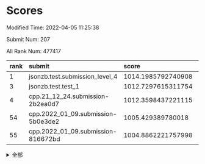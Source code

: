 # Scores

Modified Time: 2022-04-05 11:25:38

Submit Num: 207

All Rank Num: 477417

| rank |               submit               |       score        |       sigma        | pk_num |
| :--- | :--------------------------------- | :----------------- | :----------------- | :----- |
| 1    | jsonzb.test.submission_level_4     | 1014.1985792740908 | 0.8146984199265865 | 9227   |
| 3    | jsonzb.test.test_1                 | 1012.7297615311754 | 0.814461819168406  | 9222   |
| 4    | cpp.21_12_24.submission-2b2ea0d7   | 1012.3598437221115 | 0.7653504666041901 | 9224   |
| 54   | cpp.2022_01_09.submission-5b0e3de2 | 1005.429389780018  | 0.724724018411635  | 9223   |
| 55   | cpp.2022_01_09.submission-816672bd | 1004.8862221757998 | 0.7239288558033357 | 9222   |


<details>
<summary>全部</summary>

| rank |                 submit                 |       score        |       sigma        | pk_num |
| :--- | :------------------------------------- | :----------------- | :----------------- | :----- |
| 1    | jsonzb.test.submission_level_4         | 1014.1985792740908 | 0.8146984199265865 | 9227   |
| 2    | gobigger.level_3.submission_level_3_10 | 1013.353886234963  | 0.7748408683381767 | 9225   |
| 3    | jsonzb.test.test_1                     | 1012.7297615311754 | 0.814461819168406  | 9222   |
| 4    | cpp.21_12_24.submission-2b2ea0d7       | 1012.3598437221115 | 0.7653504666041901 | 9224   |
| 5    | gobigger.level_3.submission_level_3_21 | 1011.6032094307064 | 0.7533945676914569 | 9226   |
| 6    | gobigger.level_3.submission_level_3_39 | 1011.457552041569  | 0.7509266519905418 | 9230   |
| 7    | gobigger.level_3.submission_level_3_13 | 1011.3585665758094 | 0.7906921441907838 | 9231   |
| 8    | gobigger.level_3.submission_level_3_8  | 1011.1435972726817 | 0.769207984227102  | 9228   |
| 9    | gobigger.level_3.submission_level_3_19 | 1010.9222431126302 | 0.7407549729216284 | 9233   |
| 10   | gobigger.level_3.submission_level_3_4  | 1010.8797966319032 | 0.7618217787728109 | 9226   |
| 11   | gobigger.level_3.submission_level_3_12 | 1010.8661326756517 | 0.7900200586583637 | 9227   |
| 12   | gobigger.level_3.submission_level_3_25 | 1010.7717944454672 | 0.7550081195626406 | 9233   |
| 13   | gobigger.level_3.submission_level_3_35 | 1010.7391167224372 | 0.7459955917313069 | 9226   |
| 14   | gobigger.level_3.submission_level_3_1  | 1010.6910842603228 | 0.7678464487434192 | 9225   |
| 15   | gobigger.level_3.submission_level_3_43 | 1010.6579241394796 | 0.7944142855612384 | 9225   |
| 16   | gobigger.level_3.submission_level_3_7  | 1010.5744143982371 | 0.7330834593522128 | 9224   |
| 17   | gobigger.level_3.submission_level_3_11 | 1010.5534925397961 | 0.750504539938011  | 9227   |
| 18   | gobigger.level_3.submission_level_3_22 | 1010.5222894268474 | 0.7622448433661899 | 9224   |
| 19   | gobigger.level_3.submission_level_3_48 | 1010.5118450825133 | 0.7628656232222472 | 9231   |
| 20   | gobigger.level_3.submission_level_3_36 | 1010.4674617905661 | 0.749751627061909  | 9218   |
| 21   | gobigger.level_3.submission_level_3_49 | 1010.3727246070173 | 0.7667966818717743 | 9223   |
| 22   | gobigger.level_3.submission_level_3_29 | 1010.369042439543  | 0.7615850644463471 | 9226   |
| 23   | gobigger.level_3.submission_level_3_42 | 1010.3479080864602 | 0.7692292744820216 | 9228   |
| 24   | gobigger.level_3.submission_level_3_47 | 1010.3273850807651 | 0.755772966616832  | 9222   |
| 25   | gobigger.level_3.submission_level_3_26 | 1010.2503235100238 | 0.7597035668538089 | 9221   |
| 26   | gobigger.level_3.submission_level_3_17 | 1010.2064743316453 | 0.7459877029154323 | 9228   |
| 27   | gobigger.level_3.submission_level_3_0  | 1010.1794124486788 | 0.7869575887827968 | 9225   |
| 28   | gobigger.level_3.submission_level_3_20 | 1010.1539892023892 | 0.7468528593488902 | 9226   |
| 29   | gobigger.level_3.submission_level_3_2  | 1010.1066564429932 | 0.7548530600105259 | 9225   |
| 30   | gobigger.level_3.submission_level_3_5  | 1010.045269196805  | 0.7529844599482632 | 9221   |
| 31   | gobigger.level_3.submission_level_3_45 | 1010.0041945313407 | 0.744926914928709  | 9228   |
| 32   | gobigger.level_3.submission_level_3_14 | 1009.9639706523316 | 0.742197474994032  | 9232   |
| 33   | gobigger.level_3.submission_level_3_41 | 1009.9544273682823 | 0.7740289579512386 | 9220   |
| 34   | gobigger.level_3.submission_level_3_18 | 1009.9127297640196 | 0.7320335045208154 | 9227   |
| 35   | gobigger.level_3.submission_level_3_16 | 1009.9019202619943 | 0.772655424925052  | 9226   |
| 36   | gobigger.level_3.submission_level_3_31 | 1009.8950450137411 | 0.7516974959350042 | 9225   |
| 37   | gobigger.level_3.submission_level_3_3  | 1009.794931073651  | 0.7533575241078773 | 9225   |
| 38   | gobigger.level_3.submission_level_3_9  | 1009.6386339652043 | 0.7636651758504965 | 9224   |
| 39   | gobigger.level_3.submission_level_3_23 | 1009.6337810538465 | 0.7555132627352167 | 9229   |
| 40   | gobigger.level_3.submission_level_3_15 | 1009.5394852473141 | 0.7533126791554802 | 9227   |
| 41   | gobigger.level_3.submission_level_3_44 | 1009.5266557396798 | 0.7583534049195783 | 9223   |
| 42   | gobigger.level_3.submission_level_3_38 | 1009.4641821614861 | 0.7475838375840334 | 9227   |
| 43   | gobigger.level_3.submission_level_3_32 | 1009.3334806020088 | 0.7623913818926595 | 9228   |
| 44   | gobigger.level_3.submission_level_3_37 | 1009.2818822530187 | 0.7639564765309218 | 9231   |
| 45   | gobigger.level_3.submission_level_3_40 | 1009.2478361121871 | 0.7476167723432134 | 9222   |
| 46   | gobigger.level_3.submission_level_3_46 | 1009.0179910976377 | 0.7364571486151026 | 9227   |
| 47   | gobigger.level_3.submission_level_3_27 | 1008.9942154213237 | 0.7581628997590464 | 9226   |
| 48   | gobigger.level_3.submission_level_3_28 | 1008.8637448397049 | 0.7207112366779342 | 9225   |
| 49   | gobigger.level_3.submission_level_3_30 | 1008.688804664397  | 0.744967726853959  | 9215   |
| 50   | gobigger.level_3.submission_level_3_6  | 1008.6491450440936 | 0.7455456094074107 | 9228   |
| 51   | gobigger.level_3.submission_level_3_24 | 1008.3192399649206 | 0.7380175204827887 | 9221   |
| 52   | gobigger.level_3.submission_level_3_34 | 1008.0317702379886 | 0.7364174176997723 | 9228   |
| 53   | gobigger.level_3.submission_level_3_33 | 1007.6072922769189 | 0.7311251862992424 | 9219   |
| 54   | cpp.2022_01_09.submission-5b0e3de2     | 1005.429389780018  | 0.724724018411635  | 9223   |
| 55   | cpp.2022_01_09.submission-816672bd     | 1004.8862221757998 | 0.7239288558033357 | 9222   |
| 56   | gobigger.level_1.submission_level_1_23 | 1004.6397215373676 | 0.7278862949094432 | 9231   |
| 57   | gobigger.level_1.submission_level_1_3  | 1004.4494902141918 | 0.7309467726050968 | 9224   |
| 58   | gobigger.level_1.submission_level_1_0  | 1004.0832322966193 | 0.7210396652623128 | 9225   |
| 59   | gobigger.level_1.submission_level_1_24 | 1004.0352269044032 | 0.721555506950323  | 9224   |
| 60   | gobigger.level_1.submission_level_1_34 | 1004.031571954146  | 0.7102976155702184 | 9226   |
| 61   | gobigger.level_1.submission_level_1_21 | 1004.0044209504724 | 0.7161630726636236 | 9228   |
| 62   | gobigger.level_1.submission_level_1_29 | 1003.8097621244302 | 0.7285859716290611 | 9226   |
| 63   | gobigger.level_1.submission_level_1_32 | 1003.7472653794432 | 0.7158430655306048 | 9228   |
| 64   | gobigger.level_1.submission_level_1_6  | 1003.7292218801553 | 0.7345664858565948 | 9215   |
| 65   | gobigger.level_1.submission_level_1_17 | 1003.6789481886076 | 0.7107870796905115 | 9233   |
| 66   | gobigger.level_1.submission_level_1_42 | 1003.6752509250161 | 0.7056550764093417 | 9227   |
| 67   | gobigger.level_1.submission_level_1_45 | 1003.66097841094   | 0.7122663221720694 | 9225   |
| 68   | gobigger.level_1.submission_level_1_16 | 1003.5612928625969 | 0.7202932475802141 | 9226   |
| 69   | gobigger.level_1.submission_level_1_28 | 1003.5483499663759 | 0.7133489640241513 | 9227   |
| 70   | gobigger.level_1.submission_level_1_19 | 1003.5479489472312 | 0.7163764216831893 | 9224   |
| 71   | gobigger.level_1.submission_level_1_2  | 1003.5346858700041 | 0.7192422376078467 | 9220   |
| 72   | gobigger.level_1.submission_level_1_30 | 1003.5323629074443 | 0.7158835406454681 | 9228   |
| 73   | gobigger.level_1.submission_level_1_35 | 1003.4685143738213 | 0.7233283421944824 | 9231   |
| 74   | gobigger.level_1.submission_level_1_9  | 1003.39917778544   | 0.7087224073698939 | 9226   |
| 75   | gobigger.level_1.submission_level_1_43 | 1003.3775715034801 | 0.7084377040250162 | 9221   |
| 76   | gobigger.level_1.submission_level_1_26 | 1003.374709213256  | 0.7181554029780227 | 9225   |
| 77   | gobigger.level_1.submission_level_1_48 | 1003.2818712793267 | 0.7199495806412644 | 9227   |
| 78   | gobigger.level_1.submission_level_1_4  | 1003.2737857308737 | 0.7036082917692404 | 9225   |
| 79   | gobigger.level_1.submission_level_1_13 | 1003.1739104897088 | 0.7199248051353466 | 9229   |
| 80   | gobigger.level_1.submission_level_1_36 | 1003.1738357111149 | 0.7102183335585481 | 9229   |
| 81   | gobigger.level_1.submission_level_1_41 | 1003.1665533101941 | 0.7173582996848722 | 9225   |
| 82   | gobigger.level_1.submission_level_1_22 | 1003.1257052973696 | 0.705141853087506  | 9230   |
| 83   | gobigger.level_1.submission_level_1_38 | 1002.9691151700695 | 0.7089567564053093 | 9227   |
| 84   | gobigger.level_1.submission_level_1_47 | 1002.8707005530227 | 0.7224766917154192 | 9222   |
| 85   | gobigger.level_1.submission_level_1_15 | 1002.8382451314307 | 0.7071935272845485 | 9229   |
| 86   | gobigger.level_1.submission_level_1_18 | 1002.7755743411174 | 0.7282305432709012 | 9222   |
| 87   | gobigger.level_1.submission_level_1_11 | 1002.7571221186654 | 0.716208568933631  | 9227   |
| 88   | gobigger.level_1.submission_level_1_33 | 1002.7546919696546 | 0.7148597514090217 | 9225   |
| 89   | gobigger.level_1.submission_level_1_39 | 1002.7031276961826 | 0.7149568199868722 | 9224   |
| 90   | gobigger.level_1.submission_level_1_40 | 1002.6862745615995 | 0.7087566707519324 | 9226   |
| 91   | gobigger.level_1.submission_level_1_10 | 1002.6602395002467 | 0.7119000106824122 | 9224   |
| 92   | gobigger.level_1.submission_level_1_37 | 1002.6259355235821 | 0.7122432080187513 | 9223   |
| 93   | gobigger.level_1.submission_level_1_44 | 1002.591875101193  | 0.7192906691867367 | 9227   |
| 94   | gobigger.level_1.submission_level_1_20 | 1002.4694453541476 | 0.7158210645374156 | 9232   |
| 95   | gobigger.level_1.submission_level_1_1  | 1002.4405489320098 | 0.7105007029081019 | 9225   |
| 96   | gobigger.level_1.submission_level_1_5  | 1002.4134389693704 | 0.7219262358982236 | 9223   |
| 97   | gobigger.level_1.submission_level_1_31 | 1002.4101908420995 | 0.7143734208725352 | 9226   |
| 98   | gobigger.level_1.submission_level_1_8  | 1002.2474925523363 | 0.7148350313693453 | 9221   |
| 99   | gobigger.level_1.submission_level_1_25 | 1002.239355775222  | 0.7254129768153283 | 9226   |
| 100  | gobigger.level_1.submission_level_1_7  | 1002.2344657018115 | 0.7136857991011903 | 9228   |
| 101  | gobigger.level_1.submission_level_1_27 | 1002.2030357720686 | 0.7097425139905547 | 9223   |
| 102  | gobigger.level_1.submission_level_1_49 | 1002.1897626533068 | 0.7144155504299602 | 9222   |
| 103  | gobigger.level_1.submission_level_1_46 | 1002.1239899004937 | 0.7089975020015251 | 9221   |
| 104  | gobigger.level_1.submission_level_1_14 | 1002.111240208717  | 0.7082552264594161 | 9223   |
| 105  | gobigger.level_1.submission_level_1_12 | 1001.5002330106607 | 0.7056723122835403 | 9228   |
| 106  | gobigger.random.submission_random_23   | 997.2108757931186  | 0.7000886351422722 | 9225   |
| 107  | gobigger.random.submission_random_39   | 997.1113418809786  | 0.7156312738849    | 9227   |
| 108  | gobigger.random.submission_random_14   | 997.0230431619111  | 0.7040159812002104 | 9225   |
| 109  | gobigger.random.submission_random_37   | 997.015646191487   | 0.6991815997907203 | 9229   |
| 110  | gobigger.random.submission_random_31   | 996.9563076108451  | 0.7069924582834851 | 9220   |
| 111  | gobigger.random.submission_random_35   | 996.9217778834279  | 0.7072016583769848 | 9230   |
| 112  | gobigger.random.submission_random_27   | 996.8636060555805  | 0.7001978771668803 | 9223   |
| 113  | gobigger.random.submission_random_20   | 996.842344970958   | 0.6947031802257322 | 9225   |
| 114  | gobigger.random.submission_random_1    | 996.8320068513661  | 0.716091511706175  | 9227   |
| 115  | gobigger.random.submission_random_3    | 996.7355672835675  | 0.7060351170531778 | 9223   |
| 116  | gobigger.random.submission_random_4    | 996.6934152761723  | 0.7026223922527268 | 9224   |
| 117  | gobigger.random.submission_random_11   | 996.6406928841748  | 0.714508523228434  | 9226   |
| 118  | gobigger.random.submission_random_7    | 996.617925461981   | 0.7301558216539137 | 9226   |
| 119  | gobigger.random.submission_random_25   | 996.5286399964954  | 0.7150870191827245 | 9227   |
| 120  | gobigger.random.submission_random_43   | 996.4571016984331  | 0.7009497186952263 | 9226   |
| 121  | gobigger.random.submission_random_8    | 996.4075211697655  | 0.7174056756652226 | 9225   |
| 122  | gobigger.random.submission_random_42   | 996.3626113050457  | 0.7158851230479975 | 9227   |
| 123  | gobigger.random.submission_random_34   | 996.3364743681155  | 0.7182238814801231 | 9226   |
| 124  | gobigger.random.submission_random_38   | 996.3192130525188  | 0.7133403219000589 | 9229   |
| 125  | gobigger.random.submission_random_12   | 996.303461653967   | 0.7142560311829252 | 9226   |
| 126  | gobigger.random.submission_random_32   | 996.2868564211263  | 0.7130651971899008 | 9231   |
| 127  | gobigger.random.submission_random_22   | 996.2640149178399  | 0.7162186525469637 | 9227   |
| 128  | gobigger.random.submission_random_21   | 996.2612978801977  | 0.700538671680647  | 9223   |
| 129  | gobigger.random.submission_random_24   | 996.2207783626751  | 0.7071507577034059 | 9225   |
| 130  | gobigger.random.submission_random_28   | 996.2099304123246  | 0.699710413656093  | 9226   |
| 131  | gobigger.random.submission_random_16   | 996.1880180647826  | 0.7045855692638467 | 9228   |
| 132  | gobigger.random.submission_random_41   | 996.1819837681712  | 0.7044521905442942 | 9222   |
| 133  | gobigger.random.submission_random_13   | 996.1587816744076  | 0.7080164791127508 | 9222   |
| 134  | gobigger.random.submission_random_49   | 996.109111751997   | 0.7076796047038022 | 9221   |
| 135  | gobigger.random.submission_random_2    | 996.1078362092064  | 0.7058770836716851 | 9233   |
| 136  | gobigger.random.submission_random_44   | 995.8842405019537  | 0.7120664566118668 | 9226   |
| 137  | gobigger.random.submission_random_18   | 995.8720839109069  | 0.7244369139494649 | 9224   |
| 138  | gobigger.random.submission_random_36   | 995.843819391512   | 0.7084598390269393 | 9224   |
| 139  | gobigger.random.submission_random_10   | 995.8276208323219  | 0.7101285567291843 | 9230   |
| 140  | gobigger.random.submission_random_40   | 995.8225597184297  | 0.7194257579103556 | 9228   |
| 141  | gobigger.random.submission_random_17   | 995.7024854408902  | 0.7088087276900755 | 9226   |
| 142  | gobigger.random.submission_random_5    | 995.6721052495401  | 0.7238846608414963 | 9228   |
| 143  | gobigger.random.submission_random_46   | 995.6298496361243  | 0.7153192189309714 | 9219   |
| 144  | gobigger.random.submission_random_33   | 995.5984590398366  | 0.7100023757453289 | 9223   |
| 145  | gobigger.random.submission_random_15   | 995.5922957954554  | 0.7045624926242703 | 9226   |
| 146  | gobigger.random.submission_random_26   | 995.5844894913744  | 0.7269563048467992 | 9234   |
| 147  | gobigger.random.submission_random_30   | 995.4221317722124  | 0.7077587526164604 | 9225   |
| 148  | gobigger.random.submission_random_0    | 995.3188467672713  | 0.7147579540239541 | 9229   |
| 149  | gobigger.random.submission_random_19   | 995.2961475734411  | 0.69873719192725   | 9229   |
| 150  | gobigger.random.submission_random_29   | 994.976831197424   | 0.7278619706084588 | 9227   |
| 151  | gobigger.random.submission_random_6    | 994.9223912816548  | 0.7130140634377087 | 9223   |
| 152  | gobigger.random.submission_random_45   | 994.7507111629409  | 0.7079554974116412 | 9224   |
| 153  | gobigger.random.submission_random_9    | 994.6319045103395  | 0.7119303196180751 | 9229   |
| 154  | gobigger.random.submission_random_48   | 994.311690526921   | 0.7216425391268829 | 9224   |
| 155  | gobigger.random.submission_random_47   | 994.1248294086988  | 0.7173828814069564 | 9226   |
| 156  | gobigger.level_2.submission_level_2_2  | 994.0180554736357  | 0.7278189942142741 | 9228   |
| 157  | gobigger.level_2.submission_level_2_26 | 993.6567977007967  | 0.7353017531163519 | 9221   |
| 158  | gobigger.level_2.submission_level_2_12 | 993.6116480135086  | 0.7253538760942065 | 9222   |
| 159  | gobigger.level_2.submission_level_2_0  | 993.4965801884636  | 0.7390075131962317 | 9231   |
| 160  | gobigger.level_2.submission_level_2_22 | 993.3898432331235  | 0.7091799117461388 | 9227   |
| 161  | gobigger.level_2.submission_level_2_11 | 993.3602117739268  | 0.75098296938656   | 9222   |
| 162  | gobigger.level_2.submission_level_2_6  | 993.286427575149   | 0.7356171775892597 | 9227   |
| 163  | gobigger.level_2.submission_level_2_42 | 993.2348020897614  | 0.7235194347053366 | 9229   |
| 164  | gobigger.level_2.submission_level_2_43 | 993.2087061640068  | 0.7338576032907668 | 9224   |
| 165  | gobigger.level_2.submission_level_2_24 | 993.1317887015906  | 0.7433399697758533 | 9219   |
| 166  | gobigger.level_2.submission_level_2_13 | 992.988802260047   | 0.7612018646088773 | 9229   |
| 167  | gobigger.level_2.submission_level_2_20 | 992.9087654311585  | 0.7351416746783412 | 9224   |
| 168  | gobigger.level_2.submission_level_2_28 | 992.7760171942086  | 0.7339784323922164 | 9223   |
| 169  | gobigger.level_2.submission_level_2_27 | 992.7684032759793  | 0.7309413006463621 | 9227   |
| 170  | gobigger.level_2.submission_level_2_44 | 992.7344275831975  | 0.7492991212792945 | 9227   |
| 171  | gobigger.level_2.submission_level_2_7  | 992.7202975113084  | 0.722014508177398  | 9227   |
| 172  | gobigger.level_2.submission_level_2_14 | 992.6885241937978  | 0.7289898507637423 | 9225   |
| 173  | gobigger.level_2.submission_level_2_16 | 992.6826318397589  | 0.7270362931657074 | 9221   |
| 174  | gobigger.level_2.submission_level_2_15 | 992.5323614963066  | 0.7240099405808889 | 9223   |
| 175  | gobigger.level_2.submission_level_2_5  | 992.5285690767763  | 0.7476053082444908 | 9229   |
| 176  | gobigger.level_2.submission_level_2_29 | 992.5182243604411  | 0.7275335221642649 | 9225   |
| 177  | gobigger.level_2.submission_level_2_34 | 992.4559947763737  | 0.743464134135509  | 9229   |
| 178  | gobigger.level_2.submission_level_2_18 | 992.4531663106602  | 0.7364926047964773 | 9224   |
| 179  | gobigger.level_2.submission_level_2_39 | 992.3777785612447  | 0.7408134784822556 | 9225   |
| 180  | gobigger.level_2.submission_level_2_23 | 992.3716552877052  | 0.7458662927754605 | 9225   |
| 181  | gobigger.level_2.submission_level_2_41 | 992.2333326917413  | 0.7510048139191283 | 9224   |
| 182  | gobigger.level_2.submission_level_2_40 | 992.1356300202061  | 0.7550028407434406 | 9221   |
| 183  | gobigger.level_2.submission_level_2_10 | 992.0698475936897  | 0.7470497186784395 | 9220   |
| 184  | gobigger.level_2.submission_level_2_35 | 992.0093409016212  | 0.7522951939216378 | 9229   |
| 185  | gobigger.level_2.submission_level_2_46 | 992.0093126393787  | 0.7548853230734341 | 9225   |
| 186  | gobigger.level_2.submission_level_2_17 | 991.9991973373814  | 0.7461865477975121 | 9223   |
| 187  | gobigger.level_2.submission_level_2_47 | 991.9971704774273  | 0.740933531036522  | 9217   |
| 188  | gobigger.level_2.submission_level_2_3  | 991.9120854835137  | 0.7518785210582041 | 9225   |
| 189  | gobigger.level_2.submission_level_2_37 | 991.9012475165122  | 0.7366132564355068 | 9230   |
| 190  | gobigger.level_2.submission_level_2_32 | 991.6413479113064  | 0.7501905585954867 | 9226   |
| 191  | gobigger.level_2.submission_level_2_38 | 991.6342283642301  | 0.7468419619554824 | 9221   |
| 192  | gobigger.level_2.submission_level_2_33 | 991.6200792866431  | 0.7554380033979515 | 9224   |
| 193  | gobigger.level_2.submission_level_2_31 | 991.5777180021589  | 0.7546157910157164 | 9225   |
| 194  | gobigger.level_2.submission_level_2_25 | 991.5355233353423  | 0.7416460746452123 | 9227   |
| 195  | gobigger.level_2.submission_level_2_30 | 991.3791213909593  | 0.7719762221972645 | 9218   |
| 196  | gobigger.level_2.submission_level_2_8  | 991.3716423887706  | 0.772934605351395  | 9229   |
| 197  | gobigger.level_2.submission_level_2_49 | 991.2927101863182  | 0.7299790216565794 | 9224   |
| 198  | gobigger.level_2.submission_level_2_19 | 991.2290068171892  | 0.7507683631644962 | 9228   |
| 199  | gobigger.level_2.submission_level_2_1  | 991.1879669241823  | 0.7653421439819845 | 9223   |
| 200  | gobigger.level_2.submission_level_2_48 | 991.1369381372537  | 0.7428400746035293 | 9224   |
| 201  | gobigger.level_2.submission_level_2_21 | 991.0032704397044  | 0.7527364835754724 | 9223   |
| 202  | gobigger.level_2.submission_level_2_9  | 990.9947605677315  | 0.7321510787949445 | 9226   |
| 203  | gobigger.level_2.submission_level_2_45 | 990.7884147778395  | 0.7653670621134174 | 9229   |
| 204  | gobigger.level_2.submission_level_2_4  | 990.7376969166426  | 0.76351484913704   | 9226   |
| 205  | gobigger.level_2.submission_level_2_36 | 990.6897354319123  | 0.7584649430550754 | 9219   |
| 206  | gobigger.none.submission_none_0        | 978.0708383602545  | 1.4286384320821053 | 9224   |
| 207  | gobigger.none.submission_none_1        | 976.8491755774133  | 1.3982672476639704 | 9226   |

</details>